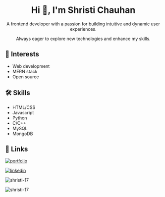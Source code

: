 <h1 align="center">Hi 👋, I'm Shristi Chauhan</h1>
<p align="center">A frontend developer with a passion for building intuitive and dynamic user experiences.</p>
<p align="center">Always eager to explore new technologies and enhance my skills. </p>

## 🙌 Interests
* Web development
* MERN stack
* Open source



## 🛠 Skills
* HTML/CSS
* Javascript
* Python
* C/C++
* MySQL
* MongoDB


## 🔗 Links
[![portfolio](https://img.shields.io/badge/my_portfolio-000?style=for-the-badge&logo=ko-fi&logoColor=white)](https://shristichauhan.design)

[![linkedin](https://img.shields.io/badge/linkedin-0A66C2?style=for-the-badge&logo=linkedin&logoColor=white)](https://www.linkedin.com/in/shristi-chauhan-09165026b/)

<p><img align="center" src="https://github-readme-stats.vercel.app/api/top-langs?username=shristi-17&show_icons=true&locale=en&layout=compact" alt="shristi-17" /></p> <p><img align="center" src="https://github-readme-streak-stats.herokuapp.com/?user=shristi-17&" alt="shristi-17" /></p>
